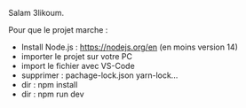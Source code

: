 Salam 3likoum.

Pour que le projet marche :
- Install Node.js : https://nodejs.org/en (en moins version 14)
- importer le projet sur votre PC 
- import le fichier avec VS-Code
- supprimer :
    pachage-lock.json
    yarn-lock...
- dir : npm install
- dir : npm run dev
